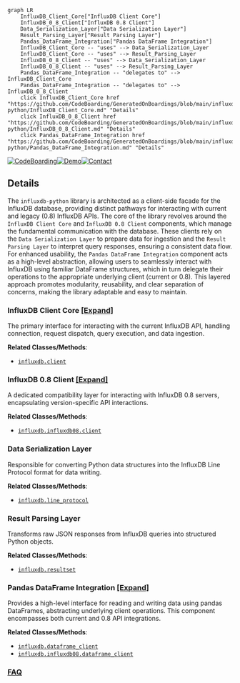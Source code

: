 ```mermaid
graph LR
    InfluxDB_Client_Core["InfluxDB Client Core"]
    InfluxDB_0_8_Client["InfluxDB 0.8 Client"]
    Data_Serialization_Layer["Data Serialization Layer"]
    Result_Parsing_Layer["Result Parsing Layer"]
    Pandas_DataFrame_Integration["Pandas DataFrame Integration"]
    InfluxDB_Client_Core -- "uses" --> Data_Serialization_Layer
    InfluxDB_Client_Core -- "uses" --> Result_Parsing_Layer
    InfluxDB_0_8_Client -- "uses" --> Data_Serialization_Layer
    InfluxDB_0_8_Client -- "uses" --> Result_Parsing_Layer
    Pandas_DataFrame_Integration -- "delegates to" --> InfluxDB_Client_Core
    Pandas_DataFrame_Integration -- "delegates to" --> InfluxDB_0_8_Client
    click InfluxDB_Client_Core href "https://github.com/CodeBoarding/GeneratedOnBoardings/blob/main/influxdb-python/InfluxDB_Client_Core.md" "Details"
    click InfluxDB_0_8_Client href "https://github.com/CodeBoarding/GeneratedOnBoardings/blob/main/influxdb-python/InfluxDB_0_8_Client.md" "Details"
    click Pandas_DataFrame_Integration href "https://github.com/CodeBoarding/GeneratedOnBoardings/blob/main/influxdb-python/Pandas_DataFrame_Integration.md" "Details"
```

[![CodeBoarding](https://img.shields.io/badge/Generated%20by-CodeBoarding-9cf?style=flat-square)](https://github.com/CodeBoarding/GeneratedOnBoardings)[![Demo](https://img.shields.io/badge/Try%20our-Demo-blue?style=flat-square)](https://www.codeboarding.org/demo)[![Contact](https://img.shields.io/badge/Contact%20us%20-%20contact@codeboarding.org-lightgrey?style=flat-square)](mailto:contact@codeboarding.org)

## Details

The `influxdb-python` library is architected as a client-side facade for the InfluxDB database, providing distinct pathways for interacting with current and legacy (0.8) InfluxDB APIs. The core of the library revolves around the `InfluxDB Client Core` and `InfluxDB 0.8 Client` components, which manage the fundamental communication with the database. These clients rely on the `Data Serialization Layer` to prepare data for ingestion and the `Result Parsing Layer` to interpret query responses, ensuring a consistent data flow. For enhanced usability, the `Pandas DataFrame Integration` component acts as a high-level abstraction, allowing users to seamlessly interact with InfluxDB using familiar DataFrame structures, which in turn delegate their operations to the appropriate underlying client (current or 0.8). This layered approach promotes modularity, reusability, and clear separation of concerns, making the library adaptable and easy to maintain.

### InfluxDB Client Core [[Expand]](./InfluxDB_Client_Core.md)
The primary interface for interacting with the current InfluxDB API, handling connection, request dispatch, query execution, and data ingestion.


**Related Classes/Methods**:

- <a href="https://github.com/influxdata/influxdb-python/blob/master/influxdb/client.py" target="_blank" rel="noopener noreferrer">`influxdb.client`</a>


### InfluxDB 0.8 Client [[Expand]](./InfluxDB_0_8_Client.md)
A dedicated compatibility layer for interacting with InfluxDB 0.8 servers, encapsulating version-specific API interactions.


**Related Classes/Methods**:

- <a href="https://github.com/influxdata/influxdb-python/blob/master/influxdb/influxdb08/client.py" target="_blank" rel="noopener noreferrer">`influxdb.influxdb08.client`</a>


### Data Serialization Layer
Responsible for converting Python data structures into the InfluxDB Line Protocol format for data writing.


**Related Classes/Methods**:

- <a href="https://github.com/influxdata/influxdb-python/blob/master/influxdb/line_protocol.py" target="_blank" rel="noopener noreferrer">`influxdb.line_protocol`</a>


### Result Parsing Layer
Transforms raw JSON responses from InfluxDB queries into structured Python objects.


**Related Classes/Methods**:

- <a href="https://github.com/influxdata/influxdb-python/blob/master/influxdb/resultset.py" target="_blank" rel="noopener noreferrer">`influxdb.resultset`</a>


### Pandas DataFrame Integration [[Expand]](./Pandas_DataFrame_Integration.md)
Provides a high-level interface for reading and writing data using pandas DataFrames, abstracting underlying client operations. This component encompasses both current and 0.8 API integrations.


**Related Classes/Methods**:

- <a href="https://github.com/influxdata/influxdb-python/blob/master/influxdb/dataframe_client.py" target="_blank" rel="noopener noreferrer">`influxdb.dataframe_client`</a>
- <a href="https://github.com/influxdata/influxdb-python/blob/master/influxdb/influxdb08/dataframe_client.py" target="_blank" rel="noopener noreferrer">`influxdb.influxdb08.dataframe_client`</a>




### [FAQ](https://github.com/CodeBoarding/GeneratedOnBoardings/tree/main?tab=readme-ov-file#faq)
